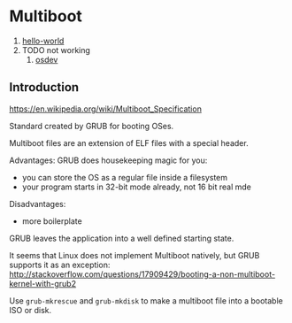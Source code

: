 # Multiboot

1.  [hello-world](hello-world/)
1.  TODO not working
    1.  [osdev](osdev/)

## Introduction

<https://en.wikipedia.org/wiki/Multiboot_Specification>

Standard created by GRUB for booting OSes.

Multiboot files are an extension of ELF files with a special header.

Advantages: GRUB does housekeeping magic for you:

- you can store the OS as a regular file inside a filesystem
- your program starts in 32-bit mode already, not 16 bit real mde

Disadvantages:

- more boilerplate

GRUB leaves the application into a well defined starting state.

It seems that Linux does not implement Multiboot natively, but GRUB supports it as an exception: <http://stackoverflow.com/questions/17909429/booting-a-non-multiboot-kernel-with-grub2>

Use `grub-mkrescue` and `grub-mkdisk` to make a multiboot file into a bootable ISO or disk.
